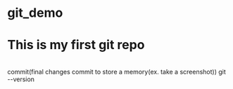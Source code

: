 # git_demo
<h1>This is my first git repo</h1>
<br>
commit(final changes commit to store a memory(ex. take a screenshot))
git --version
